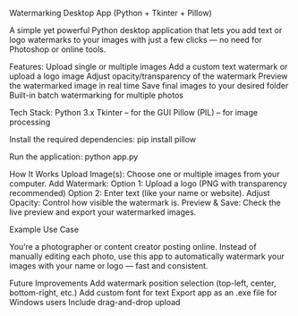 Watermarking Desktop App (Python + Tkinter + Pillow)

A simple yet powerful Python desktop application that lets you add text or logo watermarks to your images with just a few clicks — no need for Photoshop or online tools.

Features:
Upload single or multiple images
Add a custom text watermark or upload a logo image
Adjust opacity/transparency of the watermark
Preview the watermarked image in real time
Save final images to your desired folder
Built-in batch watermarking for multiple photos

Tech Stack:
Python 3.x
Tkinter – for the GUI
Pillow (PIL) – for image processing

Install the required dependencies:
pip install pillow

Run the application:
python app.py

How It Works
Upload Image(s): Choose one or multiple images from your computer.
Add Watermark:
Option 1: Upload a logo (PNG with transparency recommended)
Option 2: Enter text (like your name or website).
Adjust Opacity: Control how visible the watermark is.
Preview & Save: Check the live preview and export your watermarked images.

Example Use Case

You’re a photographer or content creator posting online.
Instead of manually editing each photo, use this app to automatically watermark your images with your name or logo — fast and consistent.

Future Improvements
Add watermark position selection (top-left, center, bottom-right, etc.)
Add custom font for text
Export app as an .exe file for Windows users
Include drag-and-drop upload
